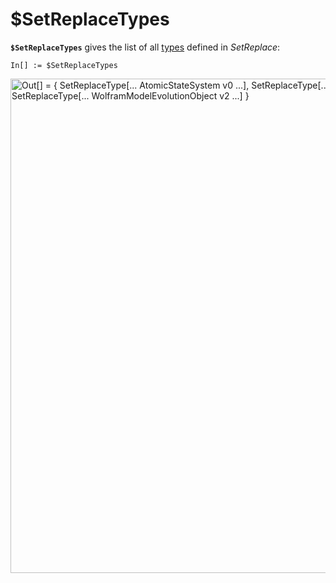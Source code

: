 # $SetReplaceTypes

**`$SetReplaceTypes`** gives the list of all [types](/Documentation/Types/README.md) defined in *SetReplace*:

```wl
In[] := $SetReplaceTypes
```

<img src="/Documentation/Images/$SetReplaceTypes.png"
     width="791.4"
     alt="Out[] = {
       SetReplaceType[... AtomicStateSystem v0 ...],
       SetReplaceType[... MultisetSubstitutionSystem v0 ...],
       SetReplaceType[... WolframModelEvolutionObject v2 ...]
     }">
